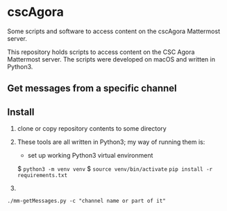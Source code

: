 # cscAgora
Some scripts and software to access content on the cscAgora Mattermost server.

This repository holds scripts to access content on the CSC Agora
Mattermost server. The scripts were developed on macOS and written in Python3.

## Get messages from a specific channel

## Install

1. clone or copy repository contents to some directory

2. These tools are all written in Python3; my way of running them is:
   - set up working Python3 virtual environment

   $ `python3 -m venv venv`
   $ `source venv/bin/activate`
     `pip install -r requirements.txt`

3. 
```
./mm-getMessages.py -c "channel name or part of it"
```
